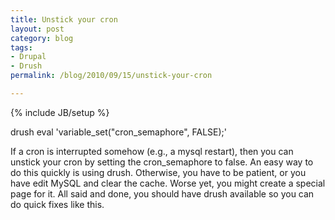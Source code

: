 ```yaml
---
title: Unstick your cron
layout: post
category: blog
tags:
- Drupal
- Drush
permalink: /blog/2010/09/15/unstick-your-cron

---
```

{% include JB/setup %}
<div id="node-96" class="node node-blog node-promoted">
  <div class="content clearfix">
    <div class="field field-name-body field-type-text-with-summary field-label-hidden"><div class="field-items"><div class="field-item even"><p>drush eval 'variable_set("cron_semaphore", FALSE);'</p>
<p>If a cron is interrupted somehow (e.g., a mysql restart), then you can unstick your cron by setting the cron_semaphore to false. An easy way to do this quickly is using drush. Otherwise, you have to be patient, or you have edit MySQL and clear the cache. Worse yet, you might create a special page for it. All said and done, you should have drush available so you can do quick fixes like this.</p>
</div></div></div>  </div>
</div>
